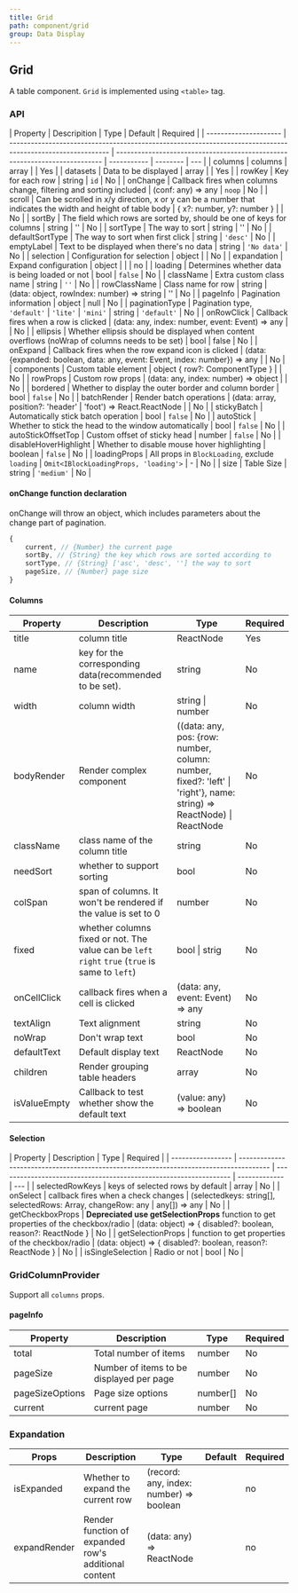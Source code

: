 ```yaml
---
title: Grid
path: component/grid
group: Data Display
---
```


## Grid

A table component. `Grid` is implemented using `<table>` tag.

### API

| Property              | Descripition                                                                                               | Type                                                                       | Default     | Required |
| --------------------- | ---------------------------------------------------------------------------------------------------------- | -------------------------------------------------------------------------- | ----------- | -------- | --- |
| columns               | columns                                                                                                    | array                                                                      |             | Yes      |
| datasets              | Data to be displayed                                                                                       | array                                                                      |             | Yes      |
| rowKey                | Key for each row                                                                                           | string                                                                     | `id`        | No       |
| onChange              | Callback fires when columns change, filtering and sorting included                                         | (conf: any) => any                                                         | `noop`      | No       |
| scroll                | Can be scrolled in x/y direction, x or y can be a number that indicates the width and height of table body | { x?: number, y?: number }                                                 |             | No       |
| sortBy                | The field which rows are sorted by, should be one of keys for columns                                      | string                                                                     | ''          | No       |
| sortType              | The way to sort                                                                                            | string                                                                     | ''          | No       |
| defaultSortType       | The way to sort when first click                                                                           | string                                                                     | `'desc'`    | No       |
| emptyLabel            | Text to be displayed when there's no data                                                                  | string                                                                     | `'No data'` | No       |
| selection             | Configuration for selection                                                                                | object                                                                     |             | No       |
| expandation           | Expand configuration                                                                                       | object                                                                     |             |          | no  |
| loading               | Determines whether data is being loaded or not                                                             | bool                                                                       | `false`     | No       |
| className             | Extra custom class name                                                                                    | string                                                                     | `''`        | No       |
| rowClassName          | Class name for row                                                                                         | string \| (data: object, rowIndex: number) => string                       | ''          | No       |
| pageInfo              | Pagination information                                                                                     | object                                                                     | null        | No       |
| paginationType        | Pagination type, `'default'` \| `'lite'` \| `'mini'`                                                       | string                                                                     | `'default'` | No       |
| onRowClick            | Callback fires when a row is clicked                                                                       | (data: any, index: number, event: Event) => any                            |             | No       |
| ellipsis              | Whether ellipsis should be displayed when content overflows (noWrap of columns needs to be set)            | bool                                                                       | false       | No       |
| onExpand              | Callback fires when the row expand icon is clicked                                                         | (data: {expanded: boolean, data: any, event: Event, index: number}) => any |             | No       |
| components            | Custom table element                                                                                       | object { row?: ComponentType }                                             |             | No       |
| rowProps              | Custom row props                                                                                           | (data: any, index: number) => object                                       |             | No       |
| bordered              | Whether to display the outer border and column border                                                      | bool                                                                       | `false`     | No       |
| batchRender           | Render batch operations                                                                                    | (data: array, position?: 'header' \| 'foot') => React.ReactNode            |             | No       |
| stickyBatch           | Automatically stick batch operation                                                                        | bool                                                                       | `false`     | No       |
| autoStick             | Whether to stick the head to the window automatically                                                      | bool                                                                       | `false`     | No       |
| autoStickOffsetTop    | Custom offset of sticky head                                                                               | number                                                                     | `false`     | No       |
| disableHoverHighlight | Whether to disable mouse hover highlighting                                                                | boolean                                                                    | `false`     | No       |
| loadingProps          | All props in `BlockLoading`, exclude `loading`                                                             | `Omit<IBlockLoadingProps, 'loading'>`                                      | -           | No       |
| size                  | Table Size                                                                                                 | string                                                                     | `'medium'`  | No       |

#### onChange function declaration

onChange will throw an object, which includes parameters about the change part of pagination.

```js
{
	current, // {Number} the current page
	sortBy, // {String} the key which rows are sorted according to
	sortType, // {String} ['asc', 'desc', ''] the way to sort
	pageSize, // {Number} page size
}
```

#### Columns

| Property     | Description                                                                                     | Type                                                                                                                 | Required |
| ------------ | ----------------------------------------------------------------------------------------------- | -------------------------------------------------------------------------------------------------------------------- | -------- |
| title        | column title                                                                                    | ReactNode                                                                                                            | Yes      |
| name         | key for the corresponding data(recommended to be set).                                          | string                                                                                                               | No       |
| width        | column width                                                                                    | string \| number                                                                                                     | No       |
| bodyRender   | Render complex component                                                                        | ((data: any, pos: {row: number, column: number, fixed?: 'left' \| 'right'}, name: string) => ReactNode) \| ReactNode | No       |
| className    | class name of the column title                                                                  | string                                                                                                               | No       |
| needSort     | whether to support sorting                                                                      | bool                                                                                                                 | No       |
| colSpan      | span of columns. It won't be rendered if the value is set to 0                                  | number                                                                                                               | No       |
| fixed        | whether columns fixed or not. The value can be `left` `right` `true` (`true` is same to `left`) | bool \| strig                                                                                                        | No       |
| onCellClick  | callback fires when a cell is clicked                                                           | (data: any, event: Event) => any                                                                                     | No       |
| textAlign    | Text alignment                                                                                  | string                                                                                                               | No       |
| noWrap       | Don't wrap text                                                                                 | bool                                                                                                                 | No       |
| defaultText  | Default display text                                                                            | ReactNode                                                                                                            | No       |
| children     | Render grouping table headers                                                                   | array                                                                                                                | No       |
| isValueEmpty | Callback to test whether show the default text                                                  | (value: any) => boolean                                                                                              | No       |

#### Selection

| Property          | Description                                                                            | Type                                                              | Required      |
| ----------------- | -------------------------------------------------------------------------------------- | ----------------------------------------------------------------- | ------------- | --- |
| selectedRowKeys   | keys of selected rows by default                                                       | array                                                             | No            |
| onSelect          | callback fires when a check changes                                                    | (selectedkeys: string[], selectedRows: Array<any>, changeRow: any | any[]) => any | No  |
| getCheckboxProps  | **Depreciated use getSelectionProps** function to get properties of the checkbox/radio | (data: object) => { disabled?: boolean, reason?: ReactNode }      | No            |
| getSelectionProps | function to get properties of the checkbox/radio                                       | (data: object) => { disabled?: boolean, reason?: ReactNode }      | No            |
| isSingleSelection | Radio or not                                                                           | bool                                                              | No            |

### GridColumnProvider

Support all `columns` props.

#### pageInfo

| Property        | Description                              | Type     | Required |
| --------------- | ---------------------------------------- | -------- | -------- |
| total           | Total number of items                    | number   | No       |
| pageSize        | Number of items to be displayed per page | number   | No       |
| pageSizeOptions | Page size options                        | number[] | No       |
| current         | current page                             | number   | No       |

### Expandation

| Props        | Description                                          | Type                                    | Default | Required |
| ------------ | ---------------------------------------------------- | --------------------------------------- | ------- | -------- |
| isExpanded   | Whether to expand the current row                    | (record: any, index: number) => boolean |         | no       |
| expandRender | Render function of expanded row's additional content | (data: any) => ReactNode                |         | no       |

<style>
  .switch {
		margin-bottom: 10px;
  }
  .big-size {
  	font-size: 20px;
  }
</style>
